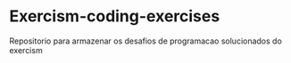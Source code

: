 # Exercism-coding-exercises
Repositorio para armazenar os desafios de programacao solucionados do exercism